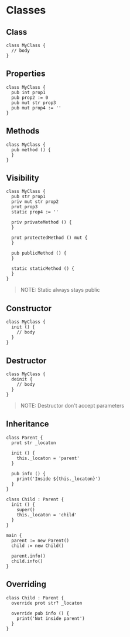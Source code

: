 # Classes

## Class
```the
class MyClass {
  // body
}
```

## Properties
```the
class MyClass {
  pub int prop1
  pub prop2 := 0
  pub mut str prop3
  pub mut prop4 := ''
}
```

## Methods
```the
class MyClass {
  pub method () {
  }
}
```

## Visibility
```the
class MyClass {
  pub str prop1
  priv mut str prop2
  prot prop3
  static prop4 := ''

  priv privateMethod () {
  }

  prot protectedMethod () mut {
  }

  pub publicMethod () {
  }

  static staticMethod () {
  }
}
```
> NOTE: Static always stays public

## Constructor
```the
class MyClass {
  init () {
    // body
  }
}
```

## Destructor
```the
class MyClass {
  deinit {
    // body
  }
}
```
> NOTE: Destructor don't accept parameters

## Inheritance
```the
class Parent {
  prot str _locaton

  init () {
    this._locaton = 'parent'
  }

  pub info () {
    print('Inside ${this._locaton}')
  }
}

class Child : Parent {
  init () {
    super()
    this._locaton = 'child'
  }
}

main {
  parent := new Parent()
  child := new Child()

  parent.info()
  child.info()
}
```

## Overriding
```the
class Child : Parent {
  override prot str? _locaton

  override pub info () {
    print('Not inside parent')
  }
}
```
